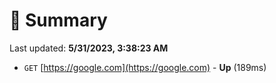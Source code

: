 # 📖 Summary
Last updated: **5/31/2023, 3:38:23 AM**

- `GET` [https://google.com](https://google.com) - **Up** (189ms)
